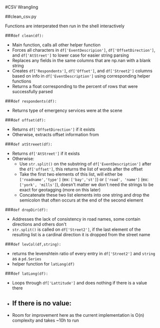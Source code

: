 #CSV Wrangling

##clean_csv.py

Functions are interperated then run in the shell interactively

###`def clean(df):`
- Main function, calls all other helper function
- Forces all characters in `df['EventDescripion']`, `df['OffsetDirection']`, and `df['AtStreet']` to lower case for easier string parsing
- Replaces any fields in the same columns that are np.nan with a blank string
- Creates `df['Respondents']`, `df['Offset']`, and `df['Street2']` columns based on info in `df['EventDescription']` using corresponding helper functions
- Returns a float corresponding to the percent of rows that were successfully parsed

###`def respondents(df):`
- Returns type of emergency services were at the scene

###`def offset(df):`
- Returns `df['OffsetDirection']` if it exists
- Otherwise, extracts offset information from 

###`def atStreeet(df):`
- Returns `df['AtStreet']` if it exists
- Otherwise:
  - Use `str.split()` on the substring of `df['EventDescription']` after the `df['offset']`, this returns the list of words after the offset
  - Take the first two elements of this list, will either be `['roadname','type']` (ex: `['bay','st']`) or `['road', 'name']` (ex: `['york', 'mills']`), doesn't matter we don't need the strings to be exact for geotagging (more on this later)
  - Concatenate these two list elements into one string and drop the semicolon that often occurs at the end of the second element

###`def dropDir(df):`
- Addresses the lack of consistency in road names, some contain directions and others don't
- `str.split()` is called on `df['Street2']`, if the last element of the resulting list is a cardinal direction it is dropped from the street name

###`def levCol(df,string):`
- returns the levenshtein ratio of every entry in `df['Street2']` and `string` as a `pd.Series`
- helper function for `latLong(df)`

###`def latLong(df):`
- Loops through `df['Lattitude']` and does nothing if there is a value there
- If there is no value:
  - 
- Room for improvement here as the current implementation is O(n) complexity and takes ~10h to run


